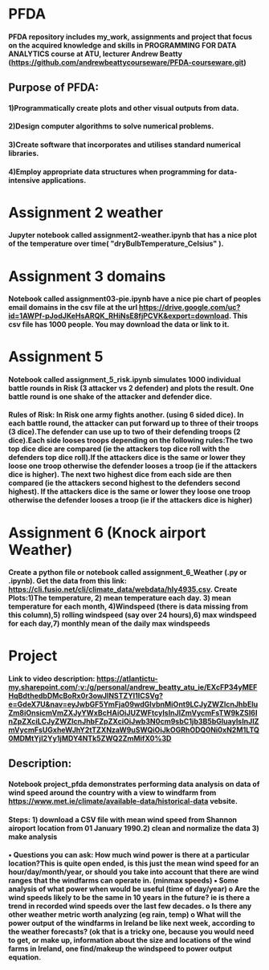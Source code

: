 # PFDA
#### PFDA repository includes my_work, assignments and project that focus on the acquired knowledge and skills in PROGRAMMING FOR DATA ANALYTICS course at ATU, lecturer Andrew Beatty (https://github.com/andrewbeattycourseware/PFDA-courseware.git)

## Purpose of PFDA: 
#### 1)Programmatically create plots and other visual outputs from data.
#### 2)Design computer algorithms to solve numerical problems.
#### 3)Create software that incorporates and utilises standard numerical libraries.
#### 4)Employ appropriate data structures when programming for data-intensive applications.

# Assignment 2 weather
#### Jupyter notebook called assignment2-weather.ipynb that has a nice plot of the temperature over time( "dryBulbTemperature_Celsius" ). 

# Assignment 3 domains
#### Notebook called assignment03-pie.ipynb have a nice pie chart of peoples email domains in the csv file at the url https://drive.google.com/uc?id=1AWPf-pJodJKeHsARQK_RHiNsE8fjPCVK&export=download. This csv file has 1000 people. You may download the data or link to it.

# Assignment 5
#### Notebook called assignment_5_risk.ipynb simulates 1000 individual battle rounds in Risk (3 attacker vs 2 defender) and plots the result. One battle round is one shake of the attacker and defender dice.
#### Rules of Risk: In Risk one army fights another. (using 6 sided dice). In each battle round, the attacker can put forward up to three of their troops (3 dice).The defender can use up to two of their defending troops (2 dice).Each side looses troops depending on the following rules:The two top dice dice are compared (ie the attackers top dice roll with the defenders top dice roll).If the attackers dice is the same or lower they loose one troop otherwise the defender looses a troop (ie if the attackers dice is higher). The next two highest dice from each side are then compared (ie the attackers second highest to the defenders second highest). If the attackers dice is the same or lower they loose one troop otherwise the defender looses a troop (ie if the attackers dice is higher)

# Assignment 6 (Knock airport Weather)
#### Create a python file or notebook called assignment_6_Weather (.py or .ipynb). Get the data from this link: https://cli.fusio.net/cli/climate_data/webdata/hly4935.csv. Create Plots:1)The temperature, 2) mean temperature each day. 3) mean temperature for each month, 4)Windspeed (there is data missing from this column),5) rolling windspeed (say over 24 hours),6) max windspeed for each day,7) monthly mean of the daily max windspeeds

# Project

#### Link to video description: https://atlantictu-my.sharepoint.com/:v:/g/personal/andrew_beatty_atu_ie/EXcFP34yMEFHqBdthedbDMcBoRx0r3owJlNSTZYl1ICSVg?e=GdeX7U&nav=eyJwbGF5YmFja09wdGlvbnMiOnt9LCJyZWZlcnJhbEluZm8iOnsicmVmZXJyYWxBcHAiOiJUZWFtcyIsInJlZmVycmFsTW9kZSI6InZpZXciLCJyZWZlcnJhbFZpZXciOiJwb3N0cm9sbC1jb3B5bGluayIsInJlZmVycmFsUGxheWJhY2tTZXNzaW9uSWQiOiJkOGRhODQ0Ni0xN2M1LTQ0MDMtYjI2Yy1jMDY4NTk5ZWQ2ZmMifX0%3D

## Description:
#### Notebook project_pfda demonstrates performing data analysis on data of wind speed around the country with a view to windfarm from https://www.met.ie/climate/available-data/historical-data vebsite.

#### Steps: 1) download a CSV file with mean wind speed from Shannon airoport location from 01 January 1990.2) clean and normalize the data 3) make analysis

#### • Questions you can ask: How much wind power is there at a particular location?This is quite open ended, is this just the mean wind speed for an hour/day/month/year, or should you take into account that there are wind ranges that the windfarms can operate in. (minmax speeds) ▪ Some analysis of what power when would be useful (time of day/year) o Are the wind speeds likely to be the same in 10 years in the future? ie is there a trend in recorded wind speeds over the last few decades. o Is there any other weather metric worth analyzing (eg rain, temp) o What will the power output of the windfarms in Ireland be like next week, according to the weather forecasts? (ok that is a tricky one, because you would need to get, or make up, information about the size and locations of the wind farms in Ireland, one find/makeup the windspeed to power output equation.



